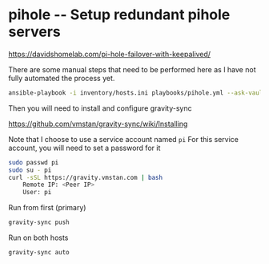 # pihole -- Setup redundant pihole servers

<https://davidshomelab.com/pi-hole-failover-with-keepalived/>

There are some manual steps that need to be performed here as I have not fully automated the process yet.

```bash
ansible-playbook -i inventory/hosts.ini playbooks/pihole.yml --ask-vault-pass
```

Then you will need to install and configure gravity-sync

<https://github.com/vmstan/gravity-sync/wiki/Installing>

Note that I choose to use a service account named `pi`
For this service account, you will need to set a password for it

```bash
sudo passwd pi
sudo su - pi
curl -sSL https://gravity.vmstan.com | bash
    Remote IP: <Peer IP>
    User: pi
```

Run from first (primary)

```bash
gravity-sync push
```

Run on both hosts

```bash
gravity-sync auto
```
